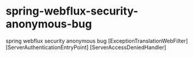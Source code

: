 # spring-webflux-security-anonymous-bug
spring webflux security anonymous bug [ExceptionTranslationWebFilter] [ServerAuthenticationEntryPoint] [ServerAccessDeniedHandler]
